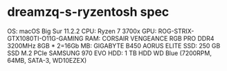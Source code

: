 # dreamzq-s-ryzentosh spec
OS: macOS Big Sur 11.2.2
CPU: Ryzen 7 3700x
GPU: ROG-STRIX-GTX1080TI-O11G-GAMING
RAM: CORSAIR VENGEANCE RGB PRO DDR4 3200MHz 8GB * 2=16Gb
MB: GIGABYTE B450 AORUS ELITE
SSD: 250 GB SSD M.2 PCIe SAMSUNG 970 EVO
HDD: 1 TB HDD WD Blue (7200RPM, 64MB, SATA-3, WD10EZEX)
